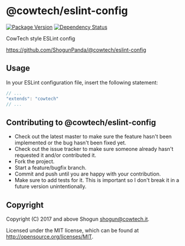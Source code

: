 # @cowtech/eslint-config

[![Package Version](https://badge.fury.io/js/@cowtech/eslint-config.png)](http://badge.fury.io/js/@cowtech/eslint-config)
[![Dependency Status](https://gemnasium.com/ShogunPanda/@cowtech/eslint-config.png?travis)](https://gemnasium.com/ShogunPanda/@cowtech/eslint-config)

CowTech style ESLint config

https://github.com/ShogunPanda/@cowtech/eslint-config

## Usage

In your ESLint configuration file, insert the following statement:

```javascript
// ...
"extends": "cowtech"
// ...
```

## Contributing to @cowtech/eslint-config

* Check out the latest master to make sure the feature hasn't been implemented or the bug hasn't been fixed yet.
* Check out the issue tracker to make sure someone already hasn't requested it and/or contributed it.
* Fork the project.
* Start a feature/bugfix branch.
* Commit and push until you are happy with your contribution.
* Make sure to add tests for it. This is important so I don't break it in a future version unintentionally.

## Copyright

Copyright (C) 2017 and above Shogun <shogun@cowtech.it>.

Licensed under the MIT license, which can be found at http://opensource.org/licenses/MIT.
